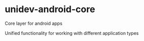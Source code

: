# unidev-android-core

Core layer for android apps

Unified functionality for working with different application types
